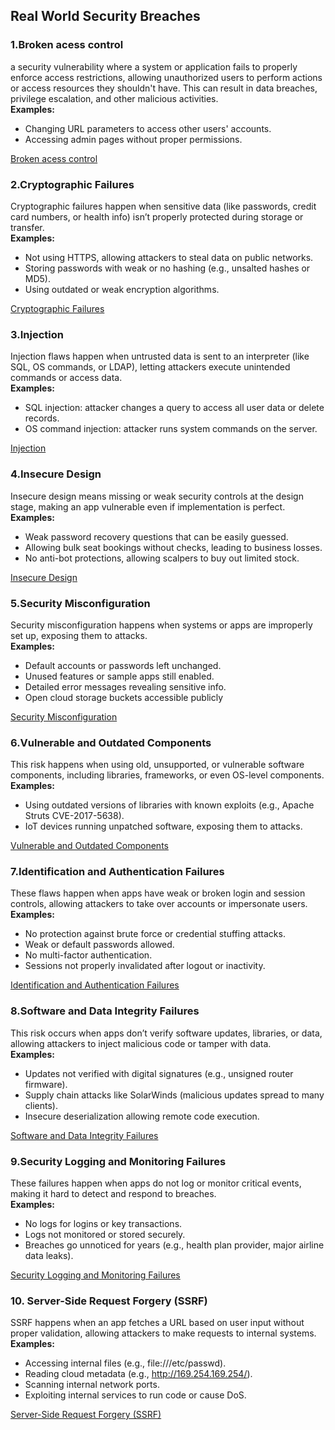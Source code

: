 ## Real World Security Breaches

### 1.Broken acess control
a security vulnerability where a system or application fails to properly enforce access restrictions, allowing unauthorized users to perform actions or access resources they shouldn't have. This can result in data breaches, privilege escalation, and other malicious activities. <br>
**Examples:**
- Changing URL parameters to access other users' accounts.
- Accessing admin pages without proper permissions.
  
[Broken acess control](https://owasp.org/Top10/A01_2021-Broken_Access_Control/)

### 2.Cryptographic Failures
Cryptographic failures happen when sensitive data (like passwords, credit card numbers, or health info) isn’t properly protected during storage or transfer.<br>
**Examples:**
- Not using HTTPS, allowing attackers to steal data on public networks.
- Storing passwords with weak or no hashing (e.g., unsalted hashes or MD5).
- Using outdated or weak encryption algorithms.

[Cryptographic Failures](https://owasp.org/Top10/A02_2021-Cryptographic_Failures/)

### 3.Injection
Injection flaws happen when untrusted data is sent to an interpreter (like SQL, OS commands, or LDAP), letting attackers execute unintended commands or access data.<br>
**Examples:**
- SQL injection: attacker changes a query to access all user data or delete records.
- OS command injection: attacker runs system commands on the server.

[Injection](https://owasp.org/Top10/A03_2021-Injection/)

### 4.Insecure Design
Insecure design means missing or weak security controls at the design stage, making an app vulnerable even if implementation is perfect.<br>
**Examples:**
- Weak password recovery questions that can be easily guessed.
- Allowing bulk seat bookings without checks, leading to business losses.
- No anti-bot protections, allowing scalpers to buy out limited stock.

[Insecure Design](https://owasp.org/Top10/A04_2021-Insecure_Design/)

### 5.Security Misconfiguration
Security misconfiguration happens when systems or apps are improperly set up, exposing them to attacks.<br>
**Examples:**
- Default accounts or passwords left unchanged.
- Unused features or sample apps still enabled.
- Detailed error messages revealing sensitive info.
- Open cloud storage buckets accessible publicly
  
[Security Misconfiguration](https://owasp.org/Top10/A05_2021-Security_Misconfiguration/)

### 6.Vulnerable and Outdated Components
This risk happens when using old, unsupported, or vulnerable software components, including libraries, frameworks, or even OS-level components.<br>
**Examples:**
- Using outdated versions of libraries with known exploits (e.g., Apache Struts CVE-2017-5638).
- IoT devices running unpatched software, exposing them to attacks.
  
[Vulnerable and Outdated Components](https://owasp.org/Top10/A06_2021-Vulnerable_and_Outdated_Components/)

### 7.Identification and Authentication Failures
These flaws happen when apps have weak or broken login and session controls, allowing attackers to take over accounts or impersonate users.<br>
**Examples:**
- No protection against brute force or credential stuffing attacks.
- Weak or default passwords allowed.
- No multi-factor authentication.
- Sessions not properly invalidated after logout or inactivity.
  
[Identification and Authentication Failures](https://owasp.org/Top10/A07_2021-Identification_and_Authentication_Failures/)

### 8.Software and Data Integrity Failures
This risk occurs when apps don’t verify software updates, libraries, or data, allowing attackers to inject malicious code or tamper with data.<br>
**Examples:**
- Updates not verified with digital signatures (e.g., unsigned router firmware).
- Supply chain attacks like SolarWinds (malicious updates spread to many clients).
- Insecure deserialization allowing remote code execution.
  
[Software and Data Integrity Failures](https://owasp.org/Top10/A08_2021-Software_and_Data_Integrity_Failures/)


### 9.Security Logging and Monitoring Failures
These failures happen when apps do not log or monitor critical events, making it hard to detect and respond to breaches.<br>
**Examples:**
- No logs for logins or key transactions.
- Logs not monitored or stored securely.
- Breaches go unnoticed for years (e.g., health plan provider, major airline data leaks).
  
[Security Logging and Monitoring Failures](https://owasp.org/Top10/A09_2021-Security_Logging_and_Monitoring_Failures/)

### 10. Server-Side Request Forgery (SSRF)
SSRF happens when an app fetches a URL based on user input without proper validation, allowing attackers to make requests to internal systems.<br>
**Examples:**
- Accessing internal files (e.g., file:///etc/passwd).
- Reading cloud metadata (e.g., http://169.254.169.254/).
- Scanning internal network ports.
- Exploiting internal services to run code or cause DoS.
  
[Server-Side Request Forgery (SSRF)](https://owasp.org/Top10/A10_2021-Server-Side_Request_Forgery_%28SSRF%29/)
